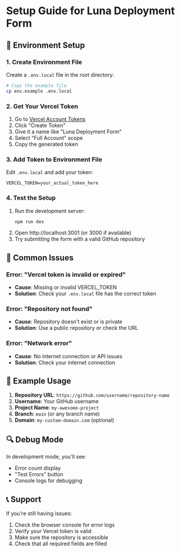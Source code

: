 # Setup Guide for Luna Deployment Form

## 🔧 Environment Setup

### 1. Create Environment File
Create a `.env.local` file in the root directory:

```bash
# Copy the example file
cp env.example .env.local
```

### 2. Get Your Vercel Token
1. Go to [Vercel Account Tokens](https://vercel.com/account/tokens)
2. Click "Create Token"
3. Give it a name like "Luna Deployment Form"
4. Select "Full Account" scope
5. Copy the generated token

### 3. Add Token to Environment File
Edit `.env.local` and add your token:

```env
VERCEL_TOKEN=your_actual_token_here
```

### 4. Test the Setup
1. Run the development server:
   ```bash
   npm run dev
   ```
2. Open http://localhost:3001 (or 3000 if available)
3. Try submitting the form with a valid GitHub repository

## 🚨 Common Issues

### Error: "Vercel token is invalid or expired"
- **Cause**: Missing or invalid VERCEL_TOKEN
- **Solution**: Check your `.env.local` file has the correct token

### Error: "Repository not found"
- **Cause**: Repository doesn't exist or is private
- **Solution**: Use a public repository or check the URL

### Error: "Network error"
- **Cause**: No internet connection or API issues
- **Solution**: Check your internet connection

## 📝 Example Usage

1. **Repository URL**: `https://github.com/username/repository-name`
2. **Username**: Your GitHub username
3. **Project Name**: `my-awesome-project`
4. **Branch**: `main` (or any branch name)
5. **Domain**: `my-custom-domain.com` (optional)

## 🔍 Debug Mode

In development mode, you'll see:
- Error count display
- "Test Errors" button
- Console logs for debugging

## 📞 Support

If you're still having issues:
1. Check the browser console for error logs
2. Verify your Vercel token is valid
3. Make sure the repository is accessible
4. Check that all required fields are filled
